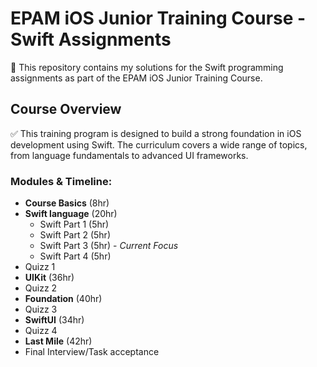 # EPAM iOS Junior Training Course - Swift Assignments

📌 This repository contains my solutions for the Swift programming assignments as part of the EPAM iOS Junior Training Course.

## Course Overview

✅ This training program is designed to build a strong foundation in iOS development using Swift. The curriculum covers a wide range of topics, from language fundamentals to advanced UI frameworks.

### Modules & Timeline:

*   **Course Basics** (8hr)
*   **Swift language** (20hr)
    *   Swift Part 1 (5hr)
    *   Swift Part 2 (5hr)
    *   Swift Part 3 (5hr) - _Current Focus_
    *   Swift Part 4 (5hr)
*   Quizz 1
*   **UIKit** (36hr)
*   Quizz 2
*   **Foundation** (40hr)
*   Quizz 3
*   **SwiftUI** (34hr)
*   Quizz 4
*   **Last Mile** (42hr)
*   Final Interview/Task acceptance
